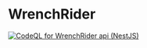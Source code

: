 # WrenchRider
[![CodeQL for WrenchRider api (NestJS)](https://github.com/Blazkowitcz/WrenchRider/actions/workflows/codeql.yml/badge.svg?branch=master)](https://github.com/Blazkowitcz/WrenchRider/actions/workflows/codeql.yml)
